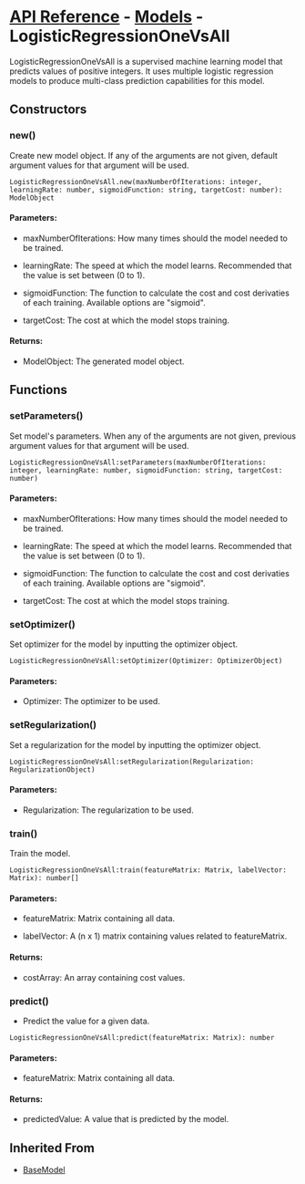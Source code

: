 # [API Reference](../../API.md) - [Models](../Models.md) - LogisticRegressionOneVsAll

LogisticRegressionOneVsAll is a supervised machine learning model that predicts values of positive integers. It uses multiple logistic regression models to produce multi-class prediction capabilities for this model.

## Constructors

### new()

Create new model object. If any of the arguments are not given, default argument values for that argument will be used.

```
LogisticRegressionOneVsAll.new(maxNumberOfIterations: integer, learningRate: number, sigmoidFunction: string, targetCost: number): ModelObject
```

#### Parameters:

* maxNumberOfIterations: How many times should the model needed to be trained.

* learningRate: The speed at which the model learns. Recommended that the value is set between (0 to 1).

* sigmoidFunction: The function to calculate the cost and cost derivaties of each training. Available options are "sigmoid".

* targetCost: The cost at which the model stops training.

#### Returns:

* ModelObject: The generated model object.

## Functions

### setParameters()

Set model's parameters. When any of the arguments are not given, previous argument values for that argument will be used.

```
LogisticRegressionOneVsAll:setParameters(maxNumberOfIterations: integer, learningRate: number, sigmoidFunction: string, targetCost: number)
```

#### Parameters:

* maxNumberOfIterations: How many times should the model needed to be trained.

* learningRate: The speed at which the model learns. Recommended that the value is set between (0 to 1).

* sigmoidFunction: The function to calculate the cost and cost derivaties of each training. Available options are "sigmoid".

* targetCost: The cost at which the model stops training.

### setOptimizer()

Set optimizer for the model by inputting the optimizer object.

```
LogisticRegressionOneVsAll:setOptimizer(Optimizer: OptimizerObject)
```

#### Parameters:

* Optimizer: The optimizer to be used.

### setRegularization()

Set a regularization for the model by inputting the optimizer object.

```
LogisticRegressionOneVsAll:setRegularization(Regularization: RegularizationObject)
```

#### Parameters:

* Regularization: The regularization to be used.

### train()

Train the model.

```
LogisticRegressionOneVsAll:train(featureMatrix: Matrix, labelVector: Matrix): number[]
```
#### Parameters:

* featureMatrix: Matrix containing all data.

* labelVector: A (n x 1) matrix containing values related to featureMatrix.

#### Returns:

* costArray: An array containing cost values.

### predict()

* Predict the value for a given data.

```
LogisticRegressionOneVsAll:predict(featureMatrix: Matrix): number
```

#### Parameters:

* featureMatrix: Matrix containing all data.

#### Returns:

* predictedValue: A value that is predicted by the model.

## Inherited From

* [BaseModel](BaseModel.md)
